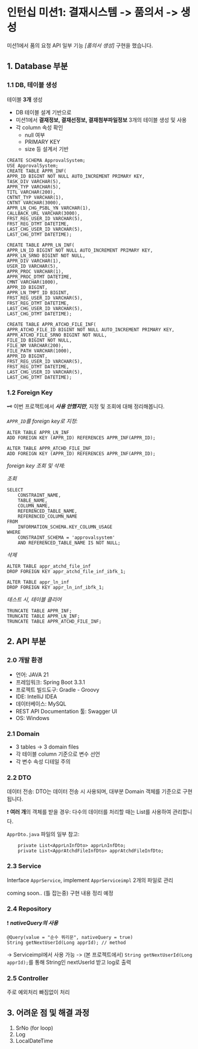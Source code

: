 # 인턴십 미션1: 결재시스템 -> 품의서 -> 생성 #

미션1에서 품의 요청 API 일부 기능 *[품의서 생성]* 구현을 했습니다.

## 1. Database 부분 ##

### 1.1 DB, 테이블 생성 ###
테이블 **3개** 생성
- DB 테이블 설계 기반으로
- 미션1에서 **결재정보, 결재선정보, 결재첨부파일정보** 3개의 테이블 생성 및 사용
- 각 column 속성 확인
  - null 여부
  - PRIMARY KEY
  - size 등 설계서 기반
```
CREATE SCHEMA ApprovalSystem;
USE ApprovalSystem;
CREATE TABLE APPR_INF(
APPR_ID BIGINT NOT NULL AUTO_INCREMENT PRIMARY KEY,
TASK_DIV VARCHAR(5),
APPR_TYP VARCHAR(5),
TITL VARCHAR(200),
CNTNT_TYP VARCHAR(1),
CNTNT VARCHAR(3000),
APPR_LN_CHG_PSBL_YN VARCHAR(1),
CALLBACK_URL VARCHAR(3000),
FRST_REG_USER_ID VARCHAR(5),
FRST_REG_DTMT DATETIME,
LAST_CHG_USER_ID VARCHAR(5),
LAST_CHG_DTMT DATETIME);

CREATE TABLE APPR_LN_INF(
APPR_LN_ID BIGINT NOT NULL AUTO_INCREMENT PRIMARY KEY,
APPR_LN_SRNO BIGINT NOT NULL,
APPR_DIV VARCHAR(1),
USER_ID VARCHAR(5),
APPR_PROC VARCHAR(1),
APPR_PROC_DTMT DATETIME,
CMNT VARCHAR(1000),
APPR_ID BIGINT,
APPR_LN_TMPT_ID BIGINT,
FRST_REG_USER_ID VARCHAR(5),
FRST_REG_DTMT DATETIME,
LAST_CHG_USER_ID VARCHAR(5),
LAST_CHG_DTMT DATETIME);

CREATE TABLE APPR_ATCHD_FILE_INF(
APPR_ATCHD_FILE_ID BIGINT NOT NULL AUTO_INCREMENT PRIMARY KEY,
APPR_ATCHD_FILE_SRNO BIGINT NOT NULL,
FILE_ID BIGINT NOT NULL,
FILE_NM VARCHAR(200),
FILE_PATH VARCHAR(1000),
APPR_ID BIGINT,
FRST_REG_USER_ID VARCHAR(5),
FRST_REG_DTMT DATETIME,
LAST_CHG_USER_ID VARCHAR(5),
LAST_CHG_DTMT DATETIME);
```

### 1.2 Foreign Key ###
🗝️ 이번 프로잭트에서 ***사용 안했지만***, 지정 및 조회에 대해 정리해봅니다.

*`APPR_ID`를 foreign key로 지정:*
```
ALTER TABLE APPR_LN_INF
ADD FOREIGN KEY (APPR_ID) REFERENCES APPR_INF(APPR_ID);

ALTER TABLE APPR_ATCHD_FILE_INF
ADD FOREIGN KEY (APPR_ID) REFERENCES APPR_INF(APPR_ID);
```

*foreign key 조회 및 삭제:*

*조회*
```
SELECT
    CONSTRAINT_NAME,
    TABLE_NAME,
    COLUMN_NAME,
    REFERENCED_TABLE_NAME,
    REFERENCED_COLUMN_NAME
FROM
    INFORMATION_SCHEMA.KEY_COLUMN_USAGE
WHERE
    CONSTRAINT_SCHEMA = 'approvalsystem'
    AND REFERENCED_TABLE_NAME IS NOT NULL;
```

*삭제*
```
ALTER TABLE appr_atchd_file_inf
DROP FOREIGN KEY appr_atchd_file_inf_ibfk_1;

ALTER TABLE appr_ln_inf
DROP FOREIGN KEY appr_ln_inf_ibfk_1;
```

*테스트 시, 테이블 클리어*
```
TRUNCATE TABLE APPR_INF;
TRUNCATE TABLE APPR_LN_INF;
TRUNCATE TABLE APPR_ATCHD_FILE_INF;
```

## 2. API 부분 ##

### 2.0 개발 환경 ###

- 언어: JAVA 21
- 프레임워크: Spring Boot 3.3.1
- 프로젝트 빌드도구: Gradle - Groovy
- IDE: IntelliJ IDEA
- 데이터베이스: MySQL
- REST API Documentation 툴: Swagger UI
- OS: Windows

### 2.1 Domain ###

- 3 tables -> 3 domain files
- 각 테이블 column 기준으로 변수 선언
- 각 변수 속성 디테일 주의

### 2.2 DTO ###

데이터 전송: DTO는 데이터 전송 시 사용되며, 대부분 Domain 객체를 기준으로 구현됩니다.

❗ **여러 개**의 객체를 받을 경우: 다수의 데이터를 처리할 때는 List를 사용하여 관리합니다.

`ApprDto.java` 파일의 일부 참고:

```
    private List<ApprLnInfDto> apprLnInfDto;
    private List<ApprAtchdFileInfDto> apprAtchdFileInfDto;
```

### 2.3 Service ###

Interface  `ApprService`, implement `ApprServiceimpl` 2개의 파일로 관리

coming soon.. (틀 잡는중) 구현 내용 정리 예정


### 2.4 Repository ###

❗ ***nativeQuery의 사용***
```
@Query(value = "순수 쿼리문", nativeQuery = true)
String getNextUserId(Long apprId); // method
```

-> Serviceimpl에서 사용 가능 -> (본 프로젝트에서)  `String getNextUserId(Long apprId);`를 통해 String인 nextUserId 받고 log로 출력

### 2.5 Controller ###

주로 예외처리 빠짐없이 처리

## 3. 어려운 점 및 해결 과정 ##

1. SrNo (for loop)
2. Log
3. LocalDateTime
